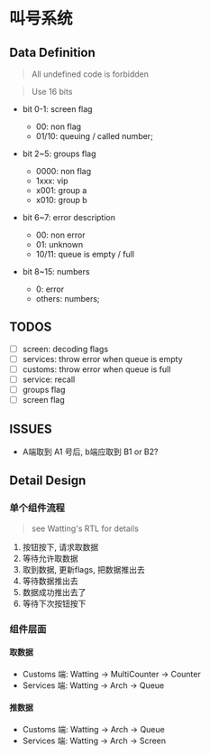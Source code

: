# 叫号系统

## Data Definition

> All undefined code is forbidden

> Use 16 bits

- bit 0-1: screen flag
  - 00: non flag
  - 01/10: queuing / called number;

- bit 2~5: groups flag
  - 0000: non flag
  - 1xxx: vip
  - x001: group a
  - x010: group b

- bit 6~7: error description
  - 00: non error
  - 01: unknown
  - 10/11: queue is empty / full

- bit 8~15: numbers
  - 0: error
  - others: numbers;

## TODOS

- [ ] screen: decoding flags
- [ ] services: throw error when queue is empty
- [ ] customs: throw error when queue is full
- [ ] service: recall
- [ ] groups flag
- [ ] screen flag

## ISSUES

- A端取到 A1 号后, b端应取到 B1 or B2?

## Detail Design

### 单个组件流程

> see Watting's RTL for details

1. 按钮按下, 请求取数据
2. 等待允许取数据
3. 取到数据, 更新flags, 把数据推出去
4. 等待数据推出去
5. 数据成功推出去了
6. 等待下次按钮按下

### 组件层面

#### 取数据

- Customs 端: Watting -> MultiCounter -> Counter
- Services 端: Watting -> Arch -> Queue

#### 推数据

- Customs 端: Watting -> Arch -> Queue
- Services 端: Watting -> Arch -> Screen
